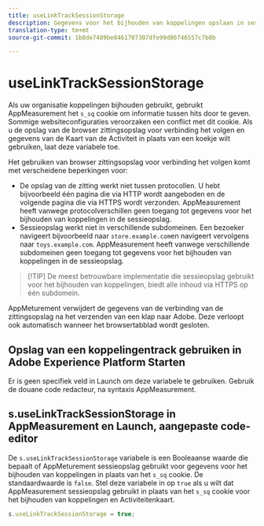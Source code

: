 ```yaml
---
title: useLinkTrackSessionStorage
description: Gegevens voor het bijhouden van koppelingen opslaan in sessieopslag in plaats van een cookie.
translation-type: tm+mt
source-git-commit: 1b8de7489be8461707307dfe99d86f46557c7b8b

---
```



# useLinkTrackSessionStorage

Als uw organisatie koppelingen bijhouden gebruikt, gebruikt AppMeasurement het `s_sq` cookie om informatie tussen hits door te geven. Sommige websiteconfiguraties veroorzaken een conflict met dit cookie. Als u de opslag van de browser zittingsopslag voor verbinding het volgen en gegevens van de Kaart van de Activiteit in plaats van een koekje wilt gebruiken, laat deze variabele toe.

Het gebruiken van browser zittingsopslag voor verbinding het volgen komt met verscheidene beperkingen voor:

* De opslag van de zitting werkt niet tussen protocollen. U hebt bijvoorbeeld één pagina die via HTTP wordt aangeboden en de volgende pagina die via HTTPS wordt verzonden. AppMeasurement heeft vanwege protocolverschillen geen toegang tot gegevens voor het bijhouden van koppelingen in de sessieopslag.
* Sessieopslag werkt niet in verschillende subdomeinen. Een bezoeker navigeert bijvoorbeeld naar `store.example.com`en navigeert vervolgens naar `toys.example.com`. AppMeasurement heeft vanwege verschillende subdomeinen geen toegang tot gegevens voor het bijhouden van koppelingen in de sessieopslag.

> [!TIP] De meest betrouwbare implementatie die sessieopslag gebruikt voor het bijhouden van koppelingen, biedt alle inhoud via HTTPS op één subdomein.

AppMeturement verwijdert de gegevens van de verbinding van de zittingsopslag na het verzenden van een klap naar Adobe. Deze verloopt ook automatisch wanneer het browsertabblad wordt gesloten.

## Opslag van een koppelingentrack gebruiken in Adobe Experience Platform Starten

Er is geen specifiek veld in Launch om deze variabele te gebruiken. Gebruik de douane code redacteur, na syntaxis AppMeasurement.

## s.useLinkTrackSessionStorage in AppMeasurement en Launch, aangepaste code-editor

De `s.useLinkTrackSessionStorage` variabele is een Booleaanse waarde die bepaalt of AppMeturement sessieopslag gebruikt voor gegevens voor het bijhouden van koppelingen in plaats van het `s_sq` cookie. De standaardwaarde is `false`. Stel deze variabele in op `true` als u wilt dat AppMeasurement sessieopslag gebruikt in plaats van het `s_sq` cookie voor het bijhouden van koppelingen en Activiteitenkaart.

```js
s.useLinkTrackSessionStorage = true;
```
